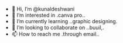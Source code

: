 - 👋 Hi, I’m @kunaldeshwani
- 👀 I’m interested in .canva pro..
- 🌱 I’m currently learning ..graphic designing.
- 💞️ I’m looking to collaborate on ..buuil,.
- 📫 How to reach me .through email..

<!---
kunaldeshwani/kunaldeshwani is a ✨ special ✨ repository because its `README.md` (this file) appears on your GitHub profile.
You can click the Preview link to take a look at your changes.
--->
